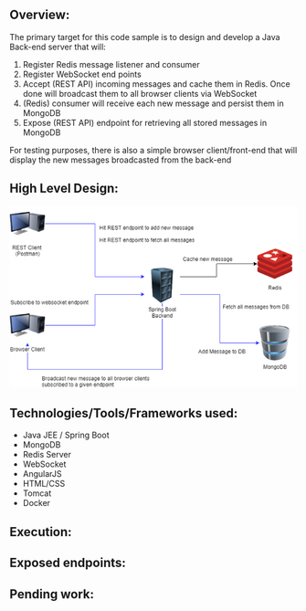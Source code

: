 
## Overview:
The primary target for this code sample is to design and develop a Java Back-end server that will:
1. Register Redis message listener and consumer
2. Register WebSocket end points
3. Accept (REST API) incoming messages and cache them in Redis. Once done will broadcast them to all browser clients via WebSocket
4. (Redis) consumer will receive each new message and persist them in MongoDB
5. Expose (REST API) endpoint for retrieving all stored messages in MongoDB

For testing purposes, there is also a simple browser client/front-end that will display the new messages broadcasted from the back-end

## High Level Design:
![Image](dpp.png)

## Technologies/Tools/Frameworks used:
- Java JEE / Spring Boot
- MongoDB
- Redis Server
- WebSocket
- AngularJS
- HTML/CSS
- Tomcat
- Docker

## Execution:

## Exposed endpoints:

## Pending work:
